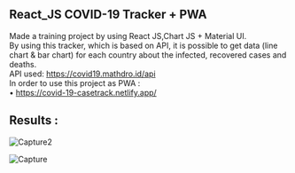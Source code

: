 ## React_JS COVID-19 Tracker + PWA

Made a training project by using React JS,Chart JS + Material UI.<br />
By using this tracker, which is based on API, it is possible to get data (line chart & bar chart) for each country about the infected, recovered cases and deaths.<br />
API used: https://covid19.mathdro.id/api<br />
In order to use this project as PWA :<br />
• https://covid-19-casetrack.netlify.app/


## Results :

![Capture2](https://user-images.githubusercontent.com/55871427/81675439-7f7a2b80-9457-11ea-95be-bce6c7a1c7e3.PNG)

![Capture](https://user-images.githubusercontent.com/55871427/81676927-27dcbf80-9459-11ea-9417-922cf33b71c1.PNG)

